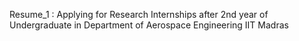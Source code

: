 Resume_1 : Applying for Research Internships after 2nd year of Undergraduate in Department of Aerospace Engineering IIT Madras
